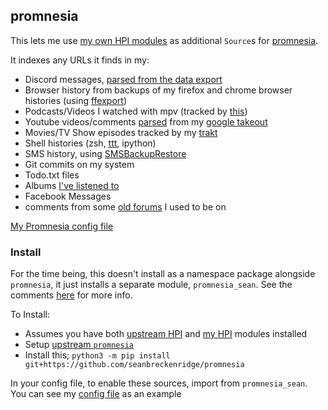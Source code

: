 ## promnesia

This lets me use [my own HPI modules](https://github.com/seanbreckenridge/HPI) as additional `Source`s for [promnesia](https://github.com/karlicoss/promnesia).

It indexes any URLs it finds in my:

- Discord messages, [parsed from the data export](https://github.com/seanbreckenridge/discord_data)
- Browser history from backups of my firefox and chrome browser histories (using [ffexport](https://github.com/seanbreckenridge/ffexport))
- Podcasts/Videos I watched with mpv (tracked by [this](https://github.com/seanbreckenridge/mpv-history-daemon))
- Youtube videos/comments [parsed](https://github.com/seanbreckenridge/HPI/tree/master/my/google) from my [google takeout](https://takeout.google.com/)
- Movies/TV Show episodes tracked by my [trakt](https://github.com/seanbreckenridge/traktexport)
- Shell histories (zsh, [ttt](https://github.com/seanbreckenridge/ttt), ipython)
- SMS history, using [SMSBackupRestore](https://play.google.com/store/apps/details?id=com.riteshsahu.SMSBackupRestore&hl=en_US)
- Git commits on my system
- Todo.txt files
- Albums [I've listened to](https://sean.fish/s/albums)
- Facebook Messages
- comments from some [old forums](https://github.com/seanbreckenridge/forum_parser) I used to be on

[My Promnesia config file](https://sean.fish/d/promnesia/config.py)

### Install

For the time being, this doesn't install as a namespace package alongside `promnesia`, it just installs a separate module, `promnesia_sean`. See the comments [here](https://github.com/karlicoss/promnesia/pull/225) for more info.

To Install:

- Assumes you have both [upstream HPI](https://github.com/karlicoss/HPI) and [my HPI](https://github.com/seanbreckenridge/HPI) modules installed
- Setup [upstream `promnesia`](https://github.com/karlicoss/promnesia)
- Install this; `python3 -m pip install git+https://github.com/seanbreckenridge/promnesia`

In your config file, to enable these sources, import from `promnesia_sean`. You can see my [config file](https://sean.fish/d/promnesia/config.py) as an example
